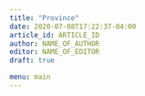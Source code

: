 ```yaml
---
title: "Province"
date: 2020-07-08T17:22:37-04:00
article_id: ARTICLE_ID
author: NAME_OF_AUTHOR
editor: NAME_OF_EDITOR
draft: true

menu: main
---
```

